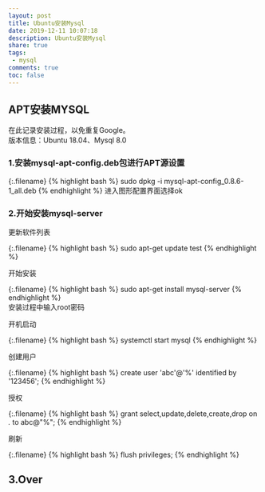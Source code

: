 ```yaml
---
layout: post
title: Ubuntu安装Mysql
date: 2019-12-11 10:07:18
description: Ubuntu安装Mysql
share: true
tags:
 - mysql
comments: true
toc: false
---
```


## APT安装MYSQL

在此记录安装过程，以免重复Google。  
版本信息：Ubuntu 18.04、Mysql 8.0

### 1.安装mysql-apt-config.deb包进行APT源设置

{:.filename}
{% highlight bash %}
sudo dpkg -i mysql-apt-config_0.8.6-1_all.deb
{% endhighlight %}
进入图形配置界面选择ok

### 2.开始安装mysql-server

更新软件列表

{:.filename}
{% highlight bash %}
sudo apt-get update
test
{% endhighlight %}  

开始安装  

{:.filename}
{% highlight bash %}
sudo apt-get install mysql-server
{% endhighlight %}  
安装过程中输入root密码  

开机启动

{:.filename}
{% highlight bash %}
systemctl start mysql
{% endhighlight %}

创建用户  

{:.filename}
{% highlight bash %}
create user 'abc'@'%' identified by '123456';
{% endhighlight %}

授权  

{:.filename}
{% highlight bash %}
grant select,update,delete,create,drop on *.* to abc@"%";
{% endhighlight %}

刷新

{:.filename}
{% highlight bash %}
flush privileges;
{% endhighlight %}

## 3.Over
